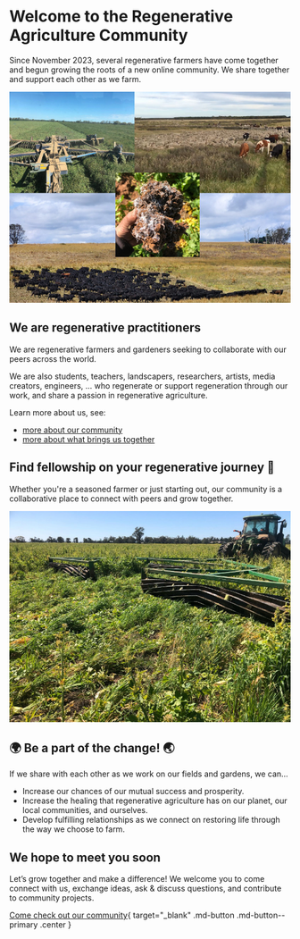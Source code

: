 # Welcome to the Regenerative Agriculture Community

Since November 2023, several regenerative farmers have come together and begun growing the roots of a new online community. We share together and support each other as we farm.

![Collage](assets/images/regenerative-collage-001.jpg)

## We are regenerative practitioners

We are regenerative farmers and gardeners seeking to collaborate with our peers across the world.

We are also students, teachers, landscapers, researchers, artists, media creators, engineers, ... who regenerate or support regeneration through our work, and share a passion in regenerative agriculture.

Learn more about us, see:

- [more about our community](more.md)
- [more about what brings us together](regenerative-agriculture.md)

## Find fellowship on your regenerative journey 💞

Whether you're a seasoned farmer or just starting out, our community is a collaborative place to connect with peers and grow together.

![Roller crimping](assets/images/regenerative-field-001.jpg)

## 🌍 Be a part of the change! 🌏

If we share with each other as we work on our fields and gardens, we can&hellip;

- Increase our chances of our mutual success and prosperity.
- Increase the healing that regenerative agriculture has on our planet, our local communities, and ourselves.
- Develop fulfilling relationships as we connect on restoring life through the way we choose to farm.

## We hope to meet you soon

Let’s grow together and make a difference! We welcome you to come connect with us, exchange ideas, ask & discuss questions, and contribute to community projects.

[Come check out our community][Join]{ target="_blank" .md-button .md-button--primary .center }

[Join]: https://discord.com/invite/DNH834xXZg
